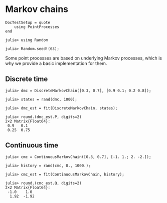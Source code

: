 # Markov chains

```@meta
DocTestSetup = quote
    using PointProcesses
end
```

```jldoctest markov
julia> using Random

julia> Random.seed!(63);
```

Some point processes are based on underlying Markov processes, which is why we provide a basic implementation for them.

## Discrete time

```jldoctest markov
julia> dmc = DiscreteMarkovChain([0.3, 0.7], [0.9 0.1; 0.2 0.8]);

julia> states = rand(dmc, 1000);

julia> dmc_est = fit(DiscreteMarkovChain, states);

julia> round.(dmc_est.P, digits=2)
2×2 Matrix{Float64}:
 0.9   0.1
 0.25  0.75
```

## Continuous time

```jldoctest markov
julia> cmc = ContinuousMarkovChain([0.3, 0.7], [-1. 1.; 2. -2.]);

julia> history = rand(cmc, 0., 1000.);

julia> cmc_est = fit(ContinuousMarkovChain, history);

julia> round.(cmc_est.Q, digits=2)
2×2 Matrix{Float64}:
 -1.0    1.0
  1.92  -1.92
```